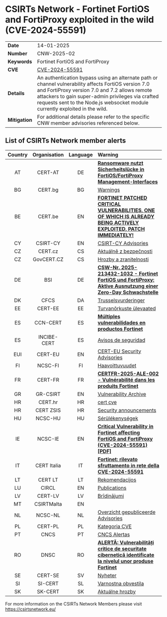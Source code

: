 # CSIRTs Network - Fortinet FortiOS and FortiProxy exploited in the wild (CVE-2024-55591)
|   |   |
|---|---|
| **Date** | 14-01-2025 |
| **Number** | CNW-2025-02 | 
| **Keywords** | Fortinet FortiOS and FortiProxy | 
| **CVE** | [CVE-2024-55591](https://fortiguard.fortinet.com/psirt/FG-IR-24-535) | 
| **Details** | An authentication bypass using an alternate path or channel vulnerability affects FortiOS version 7.0 and FortiProxy version 7.0 and 7.2 allows remote attackers to gain super-admin privileges via crafted requests sent to the Node.js websocket module currently exploited in the wild. |
| **Mitigation** | For additional details please refer to the specific CNW member advisories referenced below. |

## List of CSIRTs Network member alerts

| Country | Organisation | Language | Warning |
| :-----: | :----------: | :------: | :------ | 
| AT | CERT-AT | DE | [**Ransomware nutzt Sicherheitslücke in FortiOS/FortiProxy Management-Interfaces**](https://www.cert.at/de/aktuelles/2025/2/ransomware-nutzt-sicherheitslucke-in-fortiosfortiproxy-management-interfaces) |
| BG | CERT.bg | BG | [Warnings](https://www.govcert.bg/en/category/warnings/) |
| BE | CERT.be | EN | [**FORTINET PATCHED CRITICAL VULNERABILITIES, ONE OF WHICH IS ALREADY BEING ACTIVELY EXPLOITED, PATCH IMMEDIATELY!**](https://cert.be/en/advisory/warning-fortinet-patched-critical-vulnerabilities-one-which-already-being-actively) |
| CY | CSIRT-CY | EN | [CSIRT-CY Advisories](https://csirt.cy/cve/) |
| CZ | CERT.cz | CS | [Aktuálně z bezpečnosti](https://csirt.cz/cs/kyberbezpecnost/aktualne-z-bezpecnosti/) |
| CZ | GovCERT.CZ | CS | [Hrozby a zranitelnosti](https://nukib.gov.cz/cs/infoservis/hrozby/) |
| DE | BSI | DE | [**CSW-Nr. 2025-213432-1032 - Fortinet FortiOS und FortiProxy: Aktive Ausnutzung einer Zero-Day Schwachstelle**](https://www.bsi.bund.de/SharedDocs/Cybersicherheitswarnungen/DE/2025/2025-213432-1032.pdf?__blob=publicationFile) |
| DK | CFCS | DA | [Trusselsvurderinger](https://www.cfcs.dk/da/cybertruslen/trusselsvurderinger/) |
| EE | CERT-EE | EE | [Turvanõrkuste ülevaated](https://www.ria.ee/kuberturvalisus/kuberruumi-analuus-ja-ennetus/turvanorkused) |
| ES | CCN-CERT | ES | [**Múltiples vulnerabilidades en productos Fortinet**](https://www.incibe.es/incibe-cert/alerta-temprana/avisos/multiples-vulnerabilidades-en-productos-fortinet-1) |
| ES | INCIBE-CERT | ES | [Avisos de seguridad](https://www.incibe-cert.es/alerta-temprana/avisos-seguridad) |
| EUI | CERT-EU | EN | [CERT-EU Security Advisories](https://cert.europa.eu/cert/newsletter/en/latest_SecurityBulletins_.html) |
| FI | NCSC-FI | FI | [Haavoittuvuudet](https://www.kyberturvallisuuskeskus.fi/fi/haavoittuvuudet) |
| FR | CERT-FR | FR | [**CERTFR-2025-ALE-002 - Vulnérabilité dans les produits Fortinet**](https://www.cert.ssi.gouv.fr/alerte/CERTFR-2025-ALE-002/) |
| GR | GR-CSIRT | EN | [Vulnerability Archive](https://csirt.cd.mil.gr/category/vulnerabilities/) |
| HR | CERT.hr | HR | [cert cve](https://cve.cert.hr/) |
| HR | CERT ZSIS | HR | [Security announcements](https://www.zsis.hr/default.aspx?id=12) |
| HU | NCSC-HU | HU | [Sérülékenységek](https://nki.gov.hu/figyelmeztetesek/cve-serulekenysegek/) |
| IE | NCSC-IE | EN | [**Critical Vulnerability in Fortinet affecting FortiOS and FortiProxy (CVE-2024-55591) [PDF]**](https://www.ncsc.gov.ie/pdfs/2501140211_Critical_vuln_Fortinet_Products.pdf) |
| IT | CERT Italia | IT | [**Fortinet: rilevato sfruttamento in rete della CVE-2024-55591**](https://www.acn.gov.it/portale/w/fortinet-rilevato-sfruttamento-in-rete-della-cve-2024-55591) |
| LT | CERT LT | LT | [Rekomendacijos](https://www.nksc.lt/rekomendacijos.html) |
| LU | CIRCL | EN | [Publications](https://www.circl.lu/pub/) |
| LV | CERT-LV | LV | [Brīdinājumi](https://cert.lv/lv/incidenti/bridinajumi) |
| MT | CSIRTMalta | EN | |
| NL | NCSC-NL | NL | [Overzicht gepubliceerde Advisories](https://advisories.ncsc.nl/advisories) |
| PL | CERT-PL | PL | [Kategoria CVE ](https://cert.pl/cve/) |
| PT | CNCS | PT | [CNCS Alertas](https://dyn.cncs.gov.pt/pt/alertas) |
| RO | DNSC | RO | [**ALERTĂ: Vulnerabilități critice de securitate cibernetică identificate la nivelul unor produse Fortinet**](https://dnsc.ro/citeste/alerta-vulnerabilitati-critice-de-securitate-cibernetica-identificate-la-nivelul-unor-produse-fortinet) |
| SE | CERT-SE | SV | [Nyheter](https://www.cert.se/nyheter/) |
| SI | SI-CERT | SL | [Varnostna obvestila](https://www.cert.si/category/varnostna-obvestila/) |
| SK | SK-CERT | SK | [Aktuálne hrozby](https://www.sk-cert.sk/threat/index.html) |








 

For more information on the CSIRTs Network Members please visit https://csirtsnetwork.eu/ 
